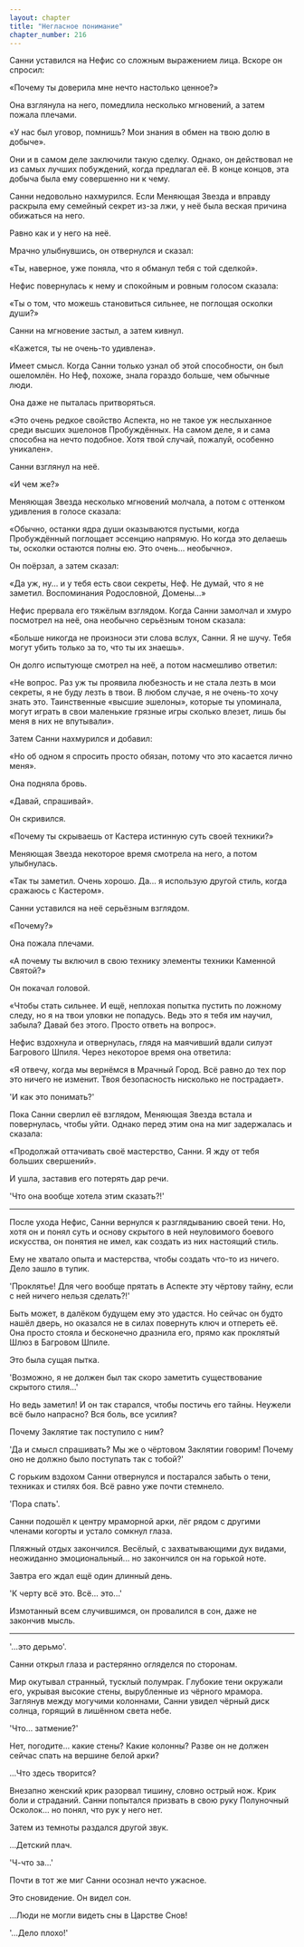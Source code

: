 ```yaml
---
layout: chapter
title: "Негласное понимание"
chapter_number: 216
---
```


Санни уставился на Нефис со сложным выражением лица. Вскоре он спросил:

«Почему ты доверила мне нечто настолько ценное?»

Она взглянула на него, помедлила несколько мгновений, а затем пожала плечами.

«У нас был уговор, помнишь? Мои знания в обмен на твою долю в добыче».

Они и в самом деле заключили такую сделку. Однако, он действовал не из самых лучших побуждений, когда предлагал её. В конце концов, эта добыча была ему совершенно ни к чему.

Санни недовольно нахмурился. Если Меняющая Звезда и вправду раскрыла ему семейный секрет из-за лжи, у неё была веская причина обижаться на него.

Равно как и у него на неё.

Мрачно улыбнувшись, он отвернулся и сказал:

«Ты, наверное, уже поняла, что я обманул тебя с той сделкой».

Нефис повернулась к нему и спокойным и ровным голосом сказала:

«Ты о том, что можешь становиться сильнее, не поглощая осколки души?»

Санни на мгновение застыл, а затем кивнул.

«Кажется, ты не очень-то удивлена».

Имеет смысл. Когда Санни только узнал об этой способности, он был ошеломлён. Но Неф, похоже, знала гораздо больше, чем обычные люди.

Она даже не пыталась притворяться.

«Это очень редкое свойство Аспекта, но не такое уж неслыханное среди высших эшелонов Пробуждённых. На самом деле, я и сама способна на нечто подобное. Хотя твой случай, пожалуй, особенно уникален».

Санни взглянул на неё.

«И чем же?»

Меняющая Звезда несколько мгновений молчала, а потом с оттенком удивления в голосе сказала:

«Обычно, останки ядра души оказываются пустыми, когда Пробуждённый поглощает эссенцию напрямую. Но когда это делаешь ты, осколки остаются полны ею. Это очень... необычно».

Он поёрзал, а затем сказал:

«Да уж, ну... и у тебя есть свои секреты, Неф. Не думай, что я не заметил. Воспоминания Родословной, Домены...»

Нефис прервала его тяжёлым взглядом. Когда Санни замолчал и хмуро посмотрел на неё, она необычно серьёзным тоном сказала:

«Больше никогда не произноси эти слова вслух, Санни. Я не шучу. Тебя могут убить только за то, что ты их знаешь».

Он долго испытующе смотрел на неё, а потом насмешливо ответил:

«Не вопрос. Раз уж ты проявила любезность и не стала лезть в мои секреты, я не буду лезть в твои. В любом случае, я не очень-то хочу знать это. Таинственные «высшие эшелоны», которые ты упоминала, могут играть в свои маленькие грязные игры сколько влезет, лишь бы меня в них не впутывали».

Затем Санни нахмурился и добавил:

«Но об одном я спросить просто обязан, потому что это касается лично меня».

Она подняла бровь.

«Давай, спрашивай».

Он скривился.

«Почему ты скрываешь от Кастера истинную суть своей техники?»

Меняющая Звезда некоторое время смотрела на него, а потом улыбнулась.

«Так ты заметил. Очень хорошо. Да... я использую другой стиль, когда сражаюсь с Кастером».

Санни уставился на неё серьёзным взглядом.

«Почему?»

Она пожала плечами.

«А почему ты включил в свою технику элементы техники Каменной Святой?»

Он покачал головой.

«Чтобы стать сильнее. И ещё, неплохая попытка пустить по ложному следу, но я на твои уловки не попадусь. Ведь это я тебя им научил, забыла? Давай без этого. Просто ответь на вопрос».

Нефис вздохнула и отвернулась, глядя на маячивший вдали силуэт Багрового Шпиля. Через некоторое время она ответила:

«Я отвечу, когда мы вернёмся в Мрачный Город. Всё равно до тех пор это ничего не изменит. Твоя безопасность нисколько не пострадает».

'И как это понимать?'

Пока Санни сверлил её взглядом, Меняющая Звезда встала и повернулась, чтобы уйти. Однако перед этим она на миг задержалась и сказала:

«Продолжай оттачивать своё мастерство, Санни. Я жду от тебя больших свершений».

И ушла, заставив его потерять дар речи.

'Что она вообще хотела этим сказать?!'

***

После ухода Нефис, Санни вернулся к разглядыванию своей тени. Но, хотя он и понял суть и основу скрытого в ней неуловимого боевого искусства, он понятия не имел, как создать из них настоящий стиль.

Ему не хватало опыта и мастерства, чтобы создать что-то из ничего. Дело зашло в тупик.

'Проклятье! Для чего вообще прятать в Аспекте эту чёртову тайну, если с ней ничего нельзя сделать?!'

Быть может, в далёком будущем ему это удастся. Но сейчас он будто нашёл дверь, но оказался не в силах повернуть ключ и отпереть её. Она просто стояла и бесконечно дразнила его, прямо как проклятый Шлюз в Багровом Шпиле.

Это была сущая пытка.

'Возможно, я не должен был так скоро заметить существование скрытого стиля...'

Но ведь заметил! И он так старался, чтобы постичь его тайны. Неужели всё было напрасно? Вся боль, все усилия?

Почему Заклятие так поступило с ним?

'Да и смысл спрашивать? Мы же о чёртовом Заклятии говорим! Почему оно не должно было поступать так с тобой?'

С горьким вздохом Санни отвернулся и постарался забыть о тени, техниках и стилях боя. Всё равно уже почти стемнело.

'Пора спать'.

Санни подошёл к центру мраморной арки, лёг рядом с другими членами когорты и устало сомкнул глаза.

Пляжный отдых закончился. Весёлый, с захватывающими дух видами, неожиданно эмоциональный... но закончился он на горькой ноте.

Завтра его ждал ещё один длинный день.

'К черту всё это. Всё... это...'

Измотанный всем случившимся, он провалился в сон, даже не закончив мысль.

***

'...это дерьмо'.

Санни открыл глаза и растерянно огляделся по сторонам.

Мир окутывал странный, тусклый полумрак. Глубокие тени окружали его, укрывая высокие стены, вырубленные из чёрного мрамора. Заглянув между могучими колоннами, Санни увидел чёрный диск солнца, горящий в лишённом света небе.

'Что... затмение?'

Нет, погодите... какие стены? Какие колонны? Разве он не должен сейчас спать на вершине белой арки?

...Что здесь творится?

Внезапно женский крик разорвал тишину, словно острый нож. Крик боли и страданий. Санни попытался призвать в свою руку Полуночный Осколок... но понял, что рук у него нет.

Затем из темноты раздался другой звук.

...Детский плач.

'Ч-что за...'

Почти в тот же миг Санни осознал нечто ужасное.

Это сновидение. Он видел сон.

...Люди не могли видеть сны в Царстве Снов!

'...Дело плохо!'